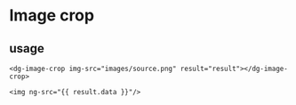 # Image crop
## usage
    <dg-image-crop img-src="images/source.png" result="result"></dg-image-crop>

    <img ng-src="{{ result.data }}"/>